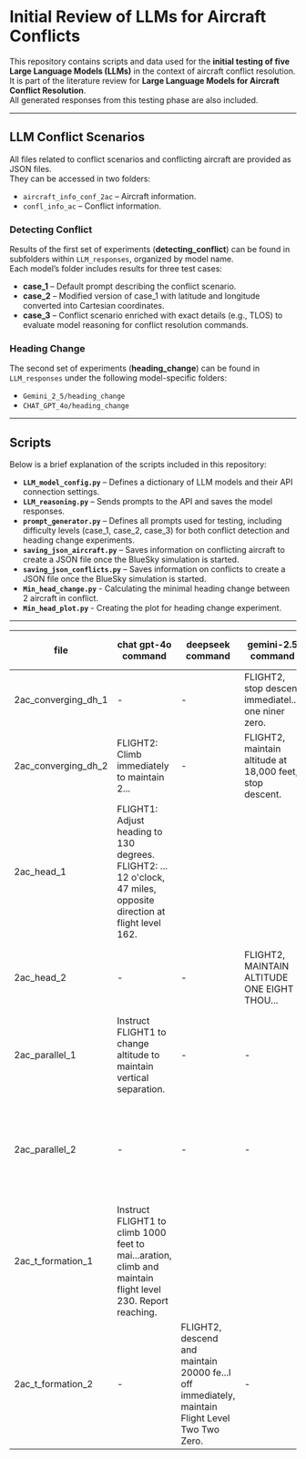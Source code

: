 # Initial Review of LLMs for Aircraft Conflicts

This repository contains scripts and data used for the **initial testing of five Large Language Models (LLMs)** in the context of aircraft conflict resolution.  
It is part of the literature review for **Large Language Models for Aircraft Conflict Resolution**.  
All generated responses from this testing phase are also included.

---

## LLM Conflict Scenarios

All files related to conflict scenarios and conflicting aircraft are provided as JSON files.  
They can be accessed in two folders:  

- `aircraft_info_conf_2ac` – Aircraft information.  
- `confl_info_ac` – Conflict information.  

### Detecting Conflict

Results of the first set of experiments (**detecting_conflict**) can be found in subfolders within `LLM_responses`, organized by model name.  
Each model’s folder includes results for three test cases:

- **case_1** – Default prompt describing the conflict scenario.  
- **case_2** – Modified version of case_1 with latitude and longitude converted into Cartesian coordinates.  
- **case_3** – Conflict scenario enriched with exact details (e.g., TLOS) to evaluate model reasoning for conflict resolution commands.  

### Heading Change

The second set of experiments (**heading_change**) can be found in `LLM_responses` under the following model-specific folders:  

- `Gemini_2_5/heading_change`  
- `CHAT_GPT_4o/heading_change`  

---

## Scripts

Below is a brief explanation of the scripts included in this repository:

- **`LLM_model_config.py`** – Defines a dictionary of LLM models and their API connection settings.  
- **`LLM_reasoning.py`** – Sends prompts to the API and saves the model responses.  
- **`prompt_generator.py`** – Defines all prompts used for testing, including difficulty levels (case_1, case_2, case_3) for both conflict detection and heading change experiments.  
- **`saving_json_aircraft.py`** – Saves information on conflicting aircraft to create a JSON file once the BlueSky simulation is started.  
- **`saving_json_conflicts.py`** – Saves information on conflicts to create a JSON file once the BlueSky simulation is started.  
- **`Min_head_change.py`** - Calculating the minimal heading change between 2 aircraft in conflict.
- **`Min_head_plot.py`** - Creating the plot for heading change experiment. 
---


| file | chat gpt-4o command | deepseek command | gemini-2.5 command | llama-70b command | sonnet-3.7 command |
| --- | --- | --- | --- | --- | --- |
| 2ac_converging_dh_1 | - | - | FLIGHT2, stop descent immediatel...l one niner zero. | - | FLIGHT2, maintain FL190, stop descent. |
| 2ac_converging_dh_2 | FLIGHT2: Climb immediately to maintain 2...| - | FLIGHT2, maintain altitude at 18,000 feet, stop descent. |
| 2ac_head_1 | FLIGHT1: Adjust heading to 130 degrees. FLIGHT2: ... 12 o'clock, 47 miles, opposite direction at flight level 162. |
| 2ac_head_2 | - | - | FLIGHT2, MAINTAIN ALTITUDE ONE EIGHT THOU... | - | FLIGHT2, maintain altitude at 18000 feet, stop descent. |
| 2ac_parallel_1 | Instruct FLIGHT1 to change altitude to maintain vertical separation. | - | - | - | - |
| 2ac_parallel_2 | - | - | - | Command FLIGHT2 to level off or c...ht level 240. Maintain current heading and speed. Acknowledge. |
| 2ac_t_formation_1 | Instruct FLIGHT1 to climb 1000 feet to mai...aration, climb and maintain flight level 230. Report reaching. |
| 2ac_t_formation_2 | - | FLIGHT2, descend and maintain 20000 fe...l off immediately, maintain Flight Level Two Two Zero. | - | - |















